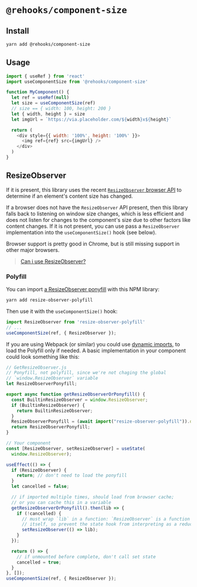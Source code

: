 # `@rehooks/component-size`

## Install

```sh
yarn add @rehooks/component-size
```

## Usage

```js
import { useRef } from 'react'
import useComponentSize from '@rehooks/component-size'

function MyComponent() {
  let ref = useRef(null)
  let size = useComponentSize(ref)
  // size == { width: 100, height: 200 }
  let { width, height } = size
  let imgUrl = `https://via.placeholder.com/${width}x${height}`

  return (
    <div style={{ width: '100%', height: '100%' }}>
      <img ref={ref} src={imgUrl} />
    </div>
  )
}
```

## ResizeObserver

If it is present, this library uses the recent [`ResizeObserver` browser
API](https://developers.google.com/web/updates/2016/10/resizeobserver) to
determine if an element's content size has changed.

If a browser does not have the `ResizeObserver` API present, then this library
falls back to listening on window size changes, which is less efficient and does
not listen for changes to the component's size due to other factors like content
changes. If it is not present, you can use pass a `ResizeObserver`
implementation into the `useComponentSize()` hook (see below).

Browser support is pretty good in Chrome, but is still missing support in other
major browsers.

> [Can i use ResizeObserver?](https://caniuse.com/#feat=resizeobserver)

### Polyfill

You can import [a ResizeObserver
ponyfill](https://github.com/que-etc/resize-observer-polyfill) with this NPM
library:

```sh
yarn add resize-observer-polyfill
```

Then use it with the `useComponentSize()` hook:

```js
import ResizeObserver from 'resize-observer-polyfill'
// ...
useComponentSize(ref, { ResizeObserver });
```

If you are using Webpack (or similar) you could use [dynamic
imports](https://webpack.js.org/api/module-methods/#import), to load the
Polyfill only if needed. A basic implementation in your component could look
something like this:

```js
// GetResizeObserver.js
// Ponyfill, not polyfill, since we're not chaging the global
// `window.ResizeObserver` variable
let ResizeObserverPonyfill;

export async function getResizeObserverOrPonyfill() {
  const BuiltinResizeObserver = window.ResizeObserver;
  if (BuiltinResizeObserver) {
    return BuiltinResizeObserver;
  }
  ResizeObserverPonyfill = (await import("resize-observer-polyfill")).default;
  return ResizeObserverPonyfill;
}

```

```js
// Your component
const [ResizeObserver, setResizeObserver] = useState(
  window.ResizeObserver);

useEffect(() => {
  if (ResizeObserver) {
    return; // don't need to load the ponyfill
  }
  let cancelled = false;

  // if imported multiple times, should load from browser cache;
  // or you can cache this in a variable
  getResizeObserverOrPonyfill().then(lib => {
    if (!cancelled) {
      // must wrap `lib` in a function: `ResizeObserver` is a function
      // itself, so prevent the state hook from interpreting as a reducer
      setResizeObserver(() => lib);
    }
  });

  return () => {
    // if unmounted before complete, don't call set state
    cancelled = true;
  }
}, []);
useComponentSize(ref, { ResizeObserver });
```
